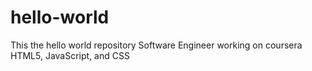 # hello-world
This the hello world repository
Software Engineer working on coursera HTML5, JavaScript, and CSS
